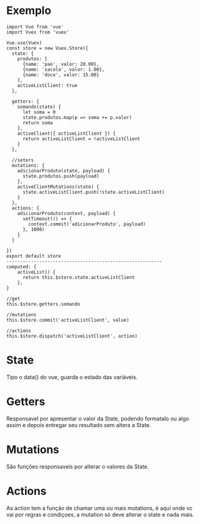 
# Exemplo

```
import Vue from 'vue'
import Vuex from 'vuex'

Vue.use(Vuex)
const store = new Vuex.Store({
  state: {
    produtos: [
      {name: 'pao', valor: 20.00},
      {name: 'sacola', valor: 1.00},
      {name: 'doce', valor: 15.00}
    ],
    activeListClient: true
  },
  
  getters: {
    somando(state) {
      let soma = 0
      state.produtos.map(p => soma += p.valor)
      return soma
    },
    activeClient({ activeListClient }) { 
      return activeListClient = !activeListClient
    }
  },

  //seters
  mutations: {
    adicionarProduto(state, payload) {
      state.produtos.push(payload)
    },
    activeClientMutations(state) {
      state.activeListClient.push(!state.activeListClient)
    }
  },
  actions: {
    adicionarProduto(context, payload) {
      setTimeout(() => {
        context.commit('adicionarProduto', payload)
      }, 1000)
    }
  }

})
export default store
---------------------------------------------------------
computed: {
    activeList() {
      return this.$store.state.activeListClient
    },
}

//get
this.$store.getters.somando

//mutations
this.$store.commit('activeListClient', value)

//actions
this.$store.dispatch('activeListClient', action)

```

# State
  Tipo o data() do vue, guarda o estado das variáveis.

# Getters
  Responsavel por apresentar o valor da State, podendo formatalo ou algo assim e depois entregar seu resultado sem altera a State.

# Mutations
  São funções responsaveis por alterar o valores da State.

# Actions
  As action tem a função de chamar uma ou mais mutations, é aqui onde vc vai por regras e condiçoes, a mutation só deve alterar o state e nada mais.